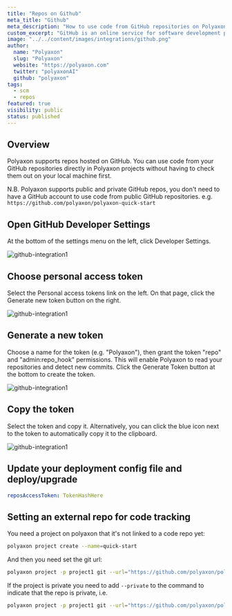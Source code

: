 ```yaml
---
title: "Repos on Github"
meta_title: "Github"
meta_description: "How to use code from GitHub repositories on Polyaxon. You can use code from your GitHub repositories directly in Polyaxon projects without having to check them out on your local machine first."
custom_excerpt: "GitHub is an online service for software development projects that use the Git revision control system."
image: "../../content/images/integrations/github.png"
author:
  name: "Polyaxon"
  slug: "Polyaxon"
  website: "https://polyaxon.com"
  twitter: "polyaxonAI"
  github: "polyaxon"
tags: 
  - scm
  - repos
featured: true
visibility: public
status: published
---
```


## Overview

Polyaxon supports repos hosted on GitHub. 
You can use code from your GitHub repositories directly in Polyaxon projects without 
having to check them out on your local machine first. 

N.B. Polyaxon supports public and private GitHub repos, you don't need to have a GitHub account
to use code from public GitHub repositories. e.g. `https://github.com/polyaxon/polyaxon-quick-start`

## Open GitHub Developer Settings
At the bottom of the settings menu on the left, click Developer Settings.

![github-integration1](../../content/images/integrations/github/img1.png)

## Choose personal access token
Select the Personal access tokens link on the left. On that page, click the Generate new token button on the right.

![github-integration1](../../content/images/integrations/github/img2.png)

## Generate a new token

Choose a name for the token (e.g. "Polyaxon"), 
then grant the token "repo" and "admin:repo_hook" permissions. 
This will enable Polyaxon to read your repositories and detect new commits. 
Click the Generate Token button at the bottom to create the token.

![github-integration1](../../content/images/integrations/github/img3.png)

## Copy the token

Select the token and copy it. Alternatively, 
you can click the blue icon next to the token to automatically copy it to the clipboard.

![github-integration1](../../content/images/integrations/github/img4.png)


## Update your deployment config file and deploy/upgrade

```yaml
reposAccessToken: TokenHashHere
```

## Setting an external repo for code tracking

You need a project on polyaxon that it's not linked to a code repo yet:

```bash
polyaxon project create --name=quick-start
```

And then you need set the git url:

```bash
polyaxon project -p project1 git --url="https://github.com/polyaxon/polyaxon-quick-start"
```

If the project is private you need to add `--private` to the command to indicate that the repo is private, i.e.

```bash
polyaxon project -p project1 git --url="https://github.com/polyaxon/polyaxon-quick-start" --private
```
